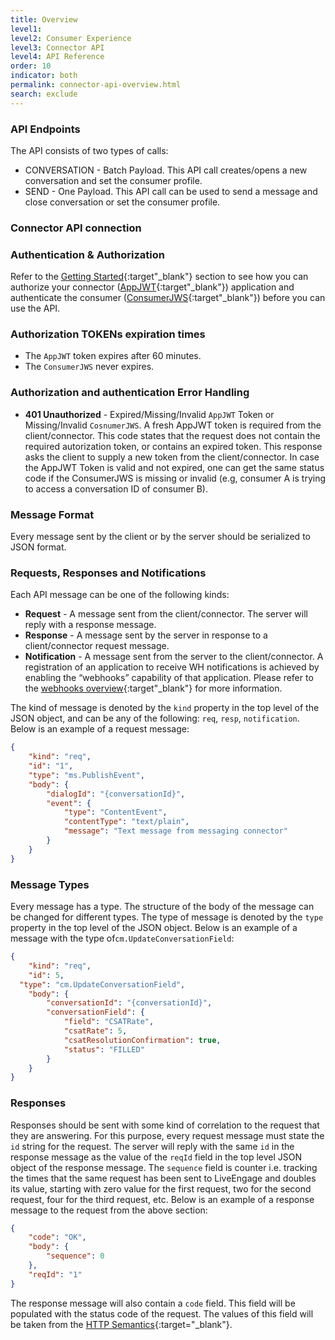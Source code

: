 ```yaml
---
title: Overview
level1:
level2: Consumer Experience
level3: Connector API
level4: API Reference
order: 10
indicator: both
permalink: connector-api-overview.html
search: exclude
---
```


### API Endpoints
The API consists of two types of calls:

* CONVERSATION  - Batch Payload. This API call creates/opens a new conversation and set the consumer profile.
* SEND - One Payload. This API call can be used to send a message and close conversation or set the consumer profile.

### Connector API connection

###  Authentication & Authorization
Refer to the [Getting Started](connectorapi-getting-started.html){:target"_blank"} section to see how you can authorize your connector ([AppJWT](Create_AppJWT.html){:target"_blank"}) application and authenticate the consumer ([ConsumerJWS](Create_ConsumerJWS.html){:target"_blank"}) before you can use the API.

###  Authorization TOKENs expiration times
* The ``AppJWT`` token expires after 60 minutes.
* The ``ConsumerJWS`` never expires.

###  Authorization and authentication Error Handling

* **401 Unauthorized** - Expired/Missing/Invalid ``AppJWT`` Token or Missing/Invalid ``CosnumerJWS``. A fresh AppJWT token is required from the client/connector. This code states that the request does not contain the required autorization token, or contains an expired token. This response asks the client to supply a new token from the client/connector. In case the AppJWT Token is valid and not expired, one can get the same status code if the ConsumerJWS is missing or invalid (e.g, consumer A is trying to access a conversation ID of consumer B).


### Message Format
Every message sent by the client or by the server should be serialized to JSON format.

###  Requests, Responses and Notifications

Each API message can be one of the following kinds:

* **Request** - A message sent from the client/connector. The server will reply with a response message.
* **Response** - A message sent by the server in response to a client/connector request message.
* **Notification** - A message sent from the server to the client/connector. A registration of an application to receive WH notifications is achieved by enabling the “webhooks” capability of that application. Please refer to the [webhooks overview](webhooks-overview.html){:target"_blank"} for more information.  

The kind of message is denoted by the ``kind`` property in the top level of the JSON object, and can be any of the following: ``req``, ``resp``, ``notification``. Below is an example of a request message:

```json
{
	"kind": "req",
	"id": "1",
	"type": "ms.PublishEvent",
	"body": {
		"dialogId": "{conversationId}",
		"event": {
			"type": "ContentEvent",
			"contentType": "text/plain",
			"message": "Text message from messaging connector"
		}
	}
}
```

###  Message Types

Every message has a type. The structure of the body of the message can be changed for different types. The type of message is denoted by the ``type`` property in the top level of the JSON object. Below is an example of a message with the type of``cm.UpdateConversationField``:

```json
{
	"kind": "req",
	"id": 5,
  "type": "cm.UpdateConversationField",
	"body": {
		"conversationId": "{conversationId}",
		"conversationField": {
			"field": "CSATRate",
			"csatRate": 5,
			"csatResolutionConfirmation": true,
			"status": "FILLED"
		}
	}
}
```

###  Responses
Responses should be sent with some kind of correlation to the request that they are answering. For this purpose, every request message must state the ``id`` string for the request. The server will reply with the same ``id`` in the response message as the value of the ``reqId`` field in the top level JSON object of the response message. The ``sequence`` field is counter i.e. tracking the times that the same request has been sent to LiveEngage and doubles its value, starting with zero value for the first request, two for the second request, four for the third request, etc. Below is an example of a response message to the request from the above section:

```json
{
    "code": "OK",
    "body": {
        "sequence": 0
    },
    "reqId": "1"
}
```

The response message will also contain a ``code`` field. This field will be populated with the status code of the request. The values of this field will be taken from the [HTTP Semantics](https://tools.ietf.org/html/rfc7231){:target="_blank"}.
